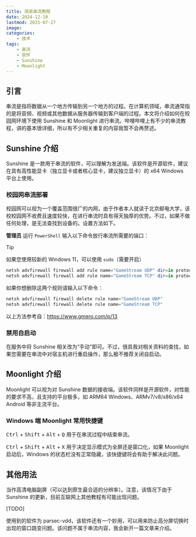 ```yaml
---
title: 简易串流教程
date: 2024-12-10
lastmod: 2025-07-27
image: 
categories:
    - 技术
tags:
    - 串流
    - 软件
    - Sunshine
    - Moonlight
---
```


## 引言

串流是指将数据从一个地方传输到另一个地方的过程。在计算机领域，串流通常指的是将音频、视频或其他数据从服务器传输到客户端的过程。本文将介绍如何在校园网环境下使用 Sunshine 和 Moonlight 进行串流。哔哩哔哩上有不少的串流教程，讲的基本很详细，所以有不少相关重复的内容我暂不会再赘述。

## Sunshine 介绍

Sunshine 是一款用于串流的软件，可以理解为发送端。该软件是开源软件，建议在具有高性能显卡（独立显卡或者核心显卡，建议独立显卡）的 x64 Windows 平台上使用。

### 校园网串流部署

校园网可以视为一个覆盖范围很广的内网，由于作者本人就读于北京邮电大学，该校校园网不收费且速度较快，在进行串流时具有得天独厚的优势。不过，如果不做任何处理，是无法查找到设备的。设置方法如下。

**管理员** 运行 `PowerShell` 输入以下命令放行串流所需要的端口：

> [!TIP]
>
> 如果您使用较新的 Windows 11，可以使用 `sudo`（需要开启）

```powershell
netsh advfirewall firewall add rule name="GameStream UDP" dir=in protocol=udp localport=5353,47998-48010 action=allow
netsh advfirewall firewall add rule name="GameStream TCP" dir=in protocol=tcp localport=47984,47989,48010 action=allow
```

如果你想删除这两个规则请输入以下命令：

```powershell
netsh advfirewall firewall delete rule name="GameStream UDP"
netsh advfirewall firewall delete rule name="GameStream TCP"
```

以上方法参考自：<https://www.gmero.com/p/13>

### 禁用自启动

在服务中将 Sunshine 相关改为“手动”即可。不过，很具我对相关资料的查找，如果您需要在串流中对宿主机进行重启操作，那么极不推荐关闭自启动。

## Moonlight 介绍

Moonlight 可以视为对 Sunshine 数据的接收端。该软件同样是开源软件，对性能的要求不高，且支持的平台极多，如 ARM64 Windows、ARMv7/v8/x86/x64 Android 等非主流平台。

### Windows 端 Moonlight 常用快捷键

<kbd>Ctrl</kbd> + <kbd>Shift</kbd> + <kbd>Alt</kbd> + <kbd>Q</kbd> 用于在串流过程中结束串流。

<kbd>Ctrl</kbd> + <kbd>Shift</kbd> + <kbd>Alt</kbd> + <kbd>X</kbd> 用于决定显示模式为全屏还是窗口化，如果 Moonlight 启动后，Windows 的状态栏没有正常隐藏，该快捷键将会有助于解决此问题。

## 其他用法

当作高清电脑副屏（可以达到原生最合适的分辨率）。注意，该情况下由于 Sunshine 的更新，目前互联网上其他教程有可能出现问题。

[TODO]

使用到的软件为 parsec-vdd，该软件还有一个妙用，可以用来防止高分屏切换时出现的窗口跳变问题。该问题不属于串流内容，我会新开一篇文章来介绍。
